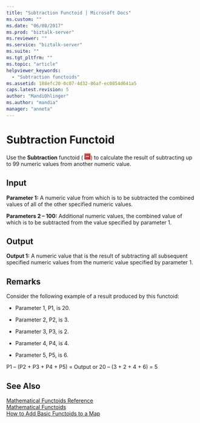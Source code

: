 ```yaml
---
title: "Subtraction Functoid | Microsoft Docs"
ms.custom: ""
ms.date: "06/08/2017"
ms.prod: "biztalk-server"
ms.reviewer: ""
ms.service: "biztalk-server"
ms.suite: ""
ms.tgt_pltfrm: ""
ms.topic: "article"
helpviewer_keywords: 
  - "Subtraction functoids"
ms.assetid: 188efc20-0c07-4d32-86af-ec0854d641a5
caps.latest.revision: 5
author: "MandiOhlinger"
ms.author: "mandia"
manager: "anneta"
---
```

# Subtraction Functoid
Use the **Subtraction** functoid ( ![](../core/media/mathsubtract.gif "mathsubtract")) to calculate the result of subtracting up to 99 numeric values from another numeric value.  
  
## Input  
 **Parameter 1:** A numeric value from which is to be subtracted the combined values of all of the other specified numeric values.  
  
 **Parameters 2 – 100:** Additional numeric values, the combined value of which is to be subtracted from the value specified by parameter 1.  
  
## Output  
 **Output 1:** A numeric value that is the result of subtracting all subsequent specified numeric values from the numeric value specified by parameter 1.  
  
## Remarks  
 Consider the following example of a result produced by this functoid:  
  
-   Parameter 1, P1, is 20.  
  
-   Parameter 2, P2, is 3.  
  
-   Parameter 3, P3, is 2.  
  
-   Parameter 4, P4, is 4.  
  
-   Parameter 5, P5, is 6.  
  
 P1 – (P2 + P3 + P4 + P5) = Output    or    20 – (3 + 2 + 4 + 6) = 5  
  
## See Also  
 [Mathematical Functoids Reference](../core/mathematical-functoids-reference.md)   
 [Mathematical Functoids](../core/mathematical-functoids.md)   
 [How to Add Basic Functoids to a Map](../core/how-to-add-basic-functoids-to-a-map.md)